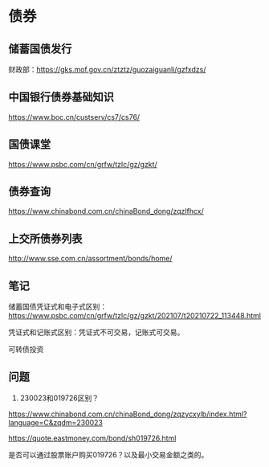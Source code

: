 # 债券

## 储蓄国债发行

财政部：https://gks.mof.gov.cn/ztztz/guozaiguanli/gzfxdzs/

## 中国银行债券基础知识

https://www.boc.cn/custserv/cs7/cs76/

## 国债课堂

https://www.psbc.com/cn/grfw/tzlc/gz/gzkt/

## 债券查询

https://www.chinabond.com.cn/chinaBond_dong/zqzlfhcx/

## 上交所债券列表

http://www.sse.com.cn/assortment/bonds/home/

## 笔记

储蓄国债凭证式和电子式区别：https://www.psbc.com/cn/grfw/tzlc/gz/gzkt/202107/t20210722_113448.html

凭证式和记账式区别：凭证式不可交易，记账式可交易。

可转债投资

## 问题

1. 230023和019726区别？

https://www.chinabond.com.cn/chinaBond_dong/zqzycxylb/index.html?language=C&zqdm=230023

https://quote.eastmoney.com/bond/sh019726.html

是否可以通过股票账户购买019726？以及最小交易金额之类的。

